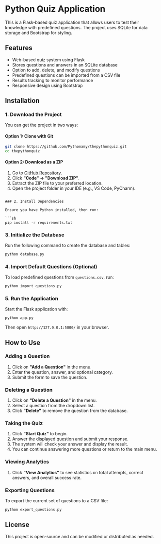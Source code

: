 # Python Quiz Application 

This is a Flask-based quiz application that allows users to test their knowledge with predefined questions. The project uses SQLite for data storage and Bootstrap for styling.

## Features

- Web-based quiz system using Flask
- Stores questions and answers in an SQLite database
- Option to add, delete, and modify questions
- Predefined questions can be imported from a CSV file
- Results tracking to monitor performance
- Responsive design using Bootstrap

## Installation

### 1. Download the Project

You can get the project in two ways:

#### **Option 1: Clone with Git**

```sh
git clone https://github.com/Pythonamy/thepythonquiz.git
cd thepythonquiz
```

#### **Option 2: Download as a ZIP**
1. Go to [GitHub Repository](https://github.com/Pythonamy/thepythonquiz).
2. Click **"Code" → "Download ZIP"**.
3. Extract the ZIP file to your preferred location.
4. Open the project folder in your IDE (e.g., VS Code, PyCharm).
```

### 2. Install Dependencies

Ensure you have Python installed, then run:

```sh
pip install -r requirements.txt
```

### 3. Initialize the Database

Run the following command to create the database and tables:

```sh
python database.py
```

### 4. Import Default Questions (Optional)

To load predefined questions from `questions.csv`, run:

```sh
python import_questions.py
```

### 5. Run the Application

Start the Flask application with:

```sh
python app.py
```

Then open `http://127.0.0.1:5000/` in your browser.

## How to Use

### Adding a Question

1. Click on **"Add a Question"** in the menu.
2. Enter the question, answer, and optional category.
3. Submit the form to save the question.

### Deleting a Question

1. Click on **"Delete a Question"** in the menu.
2. Select a question from the dropdown list.
3. Click **"Delete"** to remove the question from the database.

### Taking the Quiz

1. Click **"Start Quiz"** to begin.
2. Answer the displayed question and submit your response.
3. The system will check your answer and display the result.
4. You can continue answering more questions or return to the main menu.

### Viewing Analytics

1. Click **"View Analytics"** to see statistics on total attempts, correct answers, and overall success rate.

### Exporting Questions

To export the current set of questions to a CSV file:

```sh
python export_questions.py
```

## License

This project is open-source and can be modified or distributed as needed.




